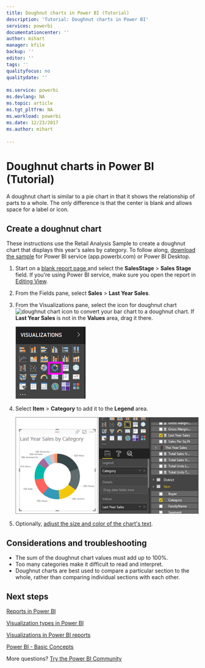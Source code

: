 ```yaml
---
title: Doughnut charts in Power BI (Tutorial)
description: 'Tutorial: Doughnut charts in Power BI'
services: powerbi
documentationcenter: ''
author: mihart
manager: kfile
backup: ''
editor: ''
tags: ''
qualityfocus: no
qualitydate: ''

ms.service: powerbi
ms.devlang: NA
ms.topic: article
ms.tgt_pltfrm: NA
ms.workload: powerbi
ms.date: 12/23/2017
ms.author: mihart

---
```

# Doughnut charts in Power BI (Tutorial)
A  doughnut chart is similar to a pie chart in that it shows the relationship of parts to a whole. The only difference is that the center is blank and allows space for a label or icon.

## Create a doughnut chart
These instructions use the Retail Analysis Sample to create a doughnut chart that displays this year's sales by category. To follow along, [download the sample](sample-datasets.md) for Power BI service (app.powerbi.com) or Power BI Desktop.

1. Start on a [blank report page ](power-bi-report-add-page.md) and select the **SalesStage** \> **Sales Stage** field. If you're using Power BI service, make sure you open the report in [Editing View](service-interact-with-a-report-in-editing-view.md).

2. From the Fields pane, select **Sales** \> **Last Year Sales**.  
   
3. From the Visualizations pane, select the icon for doughnut chart ![doughnut chart icon]() to convert your bar chart to a doughnut chart. If **Last Year Sales** is not in the **Values** area, drag it there.
     
   ![](media/power-bi-visualization-doughnut-charts/power-bi-doughnut-chart.png)

4. Select **Item** \> **Category** to add it to the **Legend** area. 
     
    ![](media/power-bi-visualization-doughnut-charts/power-bi-doughnut-done.png)

5. Optionally, [adjust the size and color of the chart's text](power-bi-customize-title-background-and-legend.md). 

## Considerations and troubleshooting
* The sum of the doughnut chart values must add up to 100%.
* Too many categories make it difficult to read and interpret.
* Doughnut charts are best used to compare a particular section to the whole, rather than comparing individual sections with each other. 

## Next steps
[Reports in Power BI](service-reports.md)

[Visualization types in Power BI](power-bi-visualization-types-for-reports-and-q-and-a.md)

[Visualizations in Power BI reports](power-bi-report-visualizations.md)

[Power BI - Basic Concepts](service-basic-concepts.md)

More questions? [Try the Power BI Community](http://community.powerbi.com/)

